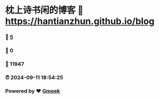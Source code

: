 # 枕上诗书闲的博客 :link: https://hantianzhun.github.io/blog 
### :page_facing_up: [5](https://hantianzhun.github.io/blog/tag.html) 
### :speech_balloon: 0 
### :hibiscus: 11947 
### :alarm_clock: 2024-09-11 18:54:25 
### Powered by :heart: [Gmeek](https://github.com/Meekdai/Gmeek)
